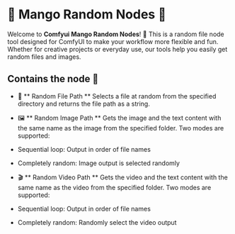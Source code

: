 # 🥭 Mango Random Nodes 🥭

Welcome to **Comfyui Mango Random Nodes**! 🚀 This is a random file node tool designed for ComfyUI to make your workflow more flexible and fun. Whether for creative projects or everyday use, our tools help you easily get random files and images.

## Contains the node 🌟

- 🎲 ** Random File Path **
Selects a file at random from the specified directory and returns the file path as a string.

- 🖼️ ** Random Image Path **
Gets the image and the text content with the same name as the image from the specified folder. Two modes are supported:
- Sequential loop: Output in order of file names
- Completely random: Image output is selected randomly

- 🎬 ** Random Video Path **
Gets the video and the text content with the same name as the video from the specified folder. Two modes are supported:
- Sequential loop: Output in order of file names
- Completely random: Randomly select the video output
